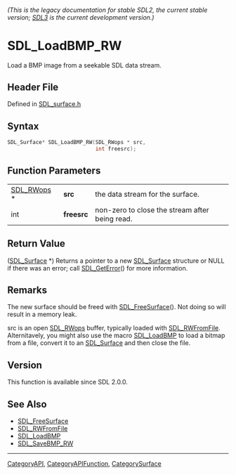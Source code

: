 ###### (This is the legacy documentation for stable SDL2, the current stable version; [SDL3](https://wiki.libsdl.org/SDL3/) is the current development version.)
# SDL_LoadBMP_RW

Load a BMP image from a seekable SDL data stream.

## Header File

Defined in [SDL_surface.h](https://github.com/libsdl-org/SDL/blob/SDL2/include/SDL_surface.h)

## Syntax

```c
SDL_Surface* SDL_LoadBMP_RW(SDL_RWops * src,
                            int freesrc);
```

## Function Parameters

|                          |             |                                                |
| ------------------------ | ----------- | ---------------------------------------------- |
| [SDL_RWops](SDL_RWops) * | **src**     | the data stream for the surface.               |
| int                      | **freesrc** | non-zero to close the stream after being read. |

## Return Value

([SDL_Surface](SDL_Surface) *) Returns a pointer to a new
[SDL_Surface](SDL_Surface) structure or NULL if there was an error; call
[SDL_GetError](SDL_GetError)() for more information.

## Remarks

The new surface should be freed with [SDL_FreeSurface](SDL_FreeSurface)().
Not doing so will result in a memory leak.

src is an open [SDL_RWops](SDL_RWops) buffer, typically loaded with
[SDL_RWFromFile](SDL_RWFromFile). Alternitavely, you might also use the
macro [SDL_LoadBMP](SDL_LoadBMP) to load a bitmap from a file, convert it
to an [SDL_Surface](SDL_Surface) and then close the file.

## Version

This function is available since SDL 2.0.0.

## See Also

- [SDL_FreeSurface](SDL_FreeSurface)
- [SDL_RWFromFile](SDL_RWFromFile)
- [SDL_LoadBMP](SDL_LoadBMP)
- [SDL_SaveBMP_RW](SDL_SaveBMP_RW)

----
[CategoryAPI](CategoryAPI), [CategoryAPIFunction](CategoryAPIFunction), [CategorySurface](CategorySurface)

